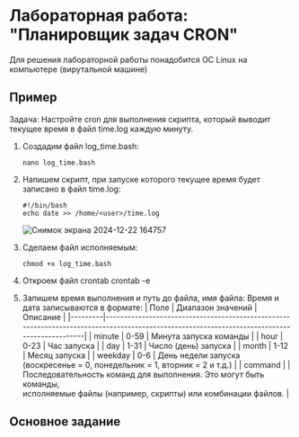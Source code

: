 # Лабораторная работа: "Планировщик задач CRON"
Для решения лабораторной работы понадобится ОС Linux на компьютере (вирутальной машине)
## Пример
Задача: Настройте cron для выполнения скрипта, который выводит текущее время в файл time.log каждую минуту.
1) Создадим файл log_time.bash:
   ```
   nano log_time.bash
   ```
2) Напишем скрипт, при запуске которого текущее время будет записано в файл time.log:
   ```
   #!/bin/bash
   echo date >> /home/<user>/time.log
   ```
   ![Снимок экрана 2024-12-22 164757](https://github.com/user-attachments/assets/a629345c-95e9-450b-bbc5-e08c9df625c0)

3) Сделаем файл исполняемым:
   ```
   chmod +x log_time.bash
   ```
4) Откроем файл crontab
   crontab -e
5) Запишем время выполнения и путь до файла, имя файла:
   Время и дата записываются в формате:
   | Поле    | Диапазон значений | Описание                                                                                                                 |
   |---------|----------------------------------------------------------------------------------------------------------------------------------------------|
   | minute  |  0-59  | Минута запуска команды                                                                                                              |
   | hour    |  0-23  | Час запуска                                                                                                                         |
   | day     |  1-31  | Число (день) запуска                                                                                                                |
   | month   |  1-12  | Месяц запуска                                                                                                                       |
   | weekday |  0-6   | День недели запуска (воскресенье = 0, понедельник = 1, вторник = 2 и т.д.)                                                          |
   | command |        |  Последовательность команд для выполнения. Это могут быть команды,<br> исполняемые файлы (например, скрипты) или комбинации файлов. |
## Основное задание
